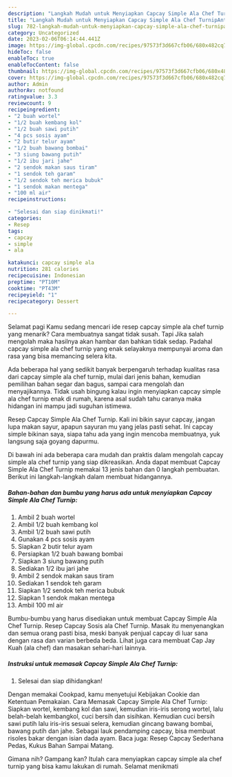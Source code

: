 ```yaml
---
description: "Langkah Mudah untuk Menyiapkan Capcay Simple Ala Chef TurnipAnti Ribet"
title: "Langkah Mudah untuk Menyiapkan Capcay Simple Ala Chef TurnipAnti Ribet"
slug: 782-langkah-mudah-untuk-menyiapkan-capcay-simple-ala-chef-turnipanti-ribet
category: Uncategorized
date: 2023-02-06T06:14:44.441Z
image: https://img-global.cpcdn.com/recipes/97573f3d667cfb06/680x482cq70/capcay-simple-ala-chef-turnip-foto-resep-utama.jpg
hideToc: false
enableToc: true
enableTocContent: false
thumbnail: https://img-global.cpcdn.com/recipes/97573f3d667cfb06/680x482cq70/capcay-simple-ala-chef-turnip-foto-resep-utama.jpg
cover: https://img-global.cpcdn.com/recipes/97573f3d667cfb06/680x482cq70/capcay-simple-ala-chef-turnip-foto-resep-utama.jpg
author: Admin
authorAv: notfound
ratingvalue: 3.3
reviewcount: 9
recipeingredient:
- "2 buah wortel"
- "1/2 buah kembang kol"
- "1/2 buah sawi putih"
- "4 pcs sosis ayam"
- "2 butir telur ayam"
- "1/2 buah bawang bombai"
- "3 siung bawang putih"
- "1/2 ibu jari jahe"
- "2 sendok makan saus tiram"
- "1 sendok teh garam"
- "1/2 sendok teh merica bubuk"
- "1 sendok makan mentega"
- "100 ml air"
recipeinstructions:

- "Selesai dan siap dinikmati!"
categories:
- Resep
tags:
- capcay
- simple
- ala

katakunci: capcay simple ala 
nutrition: 281 calories
recipecuisine: Indonesian
preptime: "PT10M"
cooktime: "PT43M"
recipeyield: "1"
recipecategory: Dessert

---
```



Selamat pagi Kamu sedang mencari ide resep capcay simple ala chef turnip yang menarik? Cara membuatnya sangat tidak susah. Tapi Jika salah mengolah maka hasilnya akan hambar dan bahkan tidak sedap. Padahal capcay simple ala chef turnip yang enak selayaknya mempunyai aroma dan rasa yang bisa memancing selera kita.


Ada beberapa hal yang sedikit banyak berpengaruh terhadap kualitas rasa dari capcay simple ala chef turnip, mulai dari jenis bahan, kemudian pemilihan bahan segar dan bagus, sampai cara mengolah dan menyajikannya. Tidak usah bingung kalau ingin menyiapkan capcay simple ala chef turnip enak di rumah, karena asal sudah tahu caranya maka hidangan ini mampu jadi suguhan istimewa.

Resep Capcay Simple Ala Chef Turnip. Kali ini bikin sayur capcay, jangan lupa makan sayur, apapun sayuran mu yang jelas pasti sehat. Ini capcay simple bikinan saya, siapa tahu ada yang ingin mencoba membuatnya, yuk langsung saja goyang dapurmu.


Di bawah ini ada beberapa cara mudah dan praktis dalam mengolah capcay simple ala chef turnip yang siap dikreasikan. Anda dapat membuat Capcay Simple Ala Chef Turnip memakai 13 jenis bahan dan 0 langkah pembuatan. Berikut ini langkah-langkah dalam membuat hidangannya.

<!--inarticleads1-->

##### Bahan-bahan dan bumbu yang harus ada untuk menyiapkan Capcay Simple Ala Chef Turnip:

1. Ambil 2 buah wortel
1. Ambil 1/2 buah kembang kol
1. Ambil 1/2 buah sawi putih
1. Gunakan 4 pcs sosis ayam
1. Siapkan 2 butir telur ayam
1. Persiapkan 1/2 buah bawang bombai
1. Siapkan 3 siung bawang putih
1. Sediakan 1/2 ibu jari jahe
1. Ambil 2 sendok makan saus tiram
1. Sediakan 1 sendok teh garam
1. Siapkan 1/2 sendok teh merica bubuk
1. Siapkan 1 sendok makan mentega
1. Ambil 100 ml air


Bumbu-bumbu yang harus disediakan untuk membuat Capcay Simple Ala Chef Turnip. Resep Capcay Sosis ala Chef Turnip. Masak itu menyenangkan dan semua orang pasti bisa, meski banyak penjual capcay di luar sana dengan rasa dan varian berbeda beda. Lihat juga cara membuat Cap Jay Kuah (ala chef) dan masakan sehari-hari lainnya. 

<!--inarticleads2-->

##### Instruksi untuk memasak Capcay Simple Ala Chef Turnip:


1. Selesai dan siap dihidangkan!

Dengan memakai Cookpad, kamu menyetujui Kebijakan Cookie dan Ketentuan Pemakaian. Cara Memasak Capcay Simple Ala Chef Turnip: Siapkan wortel, kembang kol dan sawi, kemudian iris-iris serong wortel, lalu belah-belah kembangkol, cuci bersih dan sisihkan. Kemudian cuci bersih sawi putih lalu iris-iris sesuai selera, kemudian gincang bawang bombai, bawang putih dan jahe. Sebagai lauk pendamping capcay, bisa membuat risoles bakar dengan isian dada ayam. Baca juga: Resep Capcay Sederhana Pedas, Kukus Bahan Sampai Matang. 

Gimana nih? Gampang kan? Itulah cara menyiapkan capcay simple ala chef turnip yang bisa kamu lakukan di rumah. Selamat menikmati
